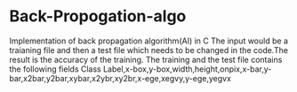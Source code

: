 # Back-Propogation-algo
Implementation of back propagation algorithm(AI) in C
The input would be a traianing file and then a test file which needs to be changed in the code.The result is the accuracy of the training.
The training and the test file contains the following fields 
Class Label,x-box,y-box,width,height,onpix,x-bar,y-bar,x2bar,y2bar,xybar,x2ybr,xy2br,x-ege,xegvy,y-ege,yegvx
